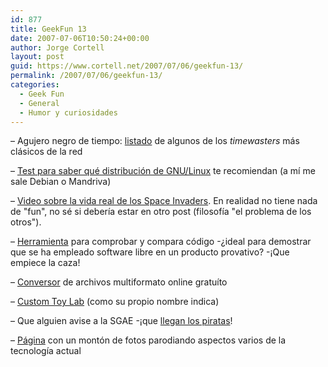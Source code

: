 ```yaml
---
id: 877
title: GeekFun 13
date: 2007-07-06T10:50:24+00:00
author: Jorge Cortell
layout: post
guid: https://www.cortell.net/2007/07/06/geekfun-13/
permalink: /2007/07/06/geekfun-13/
categories:
  - Geek Fun
  - General
  - Humor y curiosidades
---
```

– Agujero negro de tiempo: <a title="TimeWasters" target="_blank" href="https://whatis.techtarget.com/definition/0,,sid9_gci1248666,00.html">listado</a> de algunos de los _timewasters_ más clásicos de la red

– <a target="_blank" title="Test GNULinux" href="https://www.zegeniestudios.net/ldc/">Test para saber qué distribución de GNU/Linux</a> te recomiendan (a mí­ me sale Debian o Mandriva)

– <a title="Space Invaders" target="_blank" href="https://www.youtube.com/watch?v=p--dHQIeagE">Video sobre la vida real de los Space Invaders</a>. En realidad no tiene nada de "fun", no sé si deberí­a estar en otro post (filosofí­a "el problema de los otros").

– <a target="_blank" title="Sabre Security" href="https://www.sabre-security.com/">Herramienta</a> para comprobar y compara código -¿ideal para demostrar que se ha empleado software libre en un producto provativo? -¡Que empiece la caza!

– <a target="_blank" title="Zamzar" href="https://www.zamzar.com/">Conversor</a> de archivos multiformato online gratuí­to

– <a title="CTL" target="_blank" href="https://www.customtoylab.com/">Custom Toy Lab</a> (como su propio nombre indica)

– Que alguien avise a la SGAE -¡que <a target="_blank" title="Fiesta Premia Pirata" href="https://www.premiapirata.org/">llegan los piratas</a>!

– <a target="_blank" title="Humor" href="https://www.pdm.com.co/Humor.htm">Página</a> con un montón de fotos parodiando aspectos varios de la tecnologí­a actual